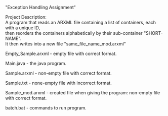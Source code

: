 "Exception Handling Assignment"  

Project Description:  
A program that reads an ARXML file containing a list of containers, each with a unique ID,  
then reorders the containers alphabetically by their sub-container "SHORT-NAME".  
It then writes into a new file "same_file_name_mod.arxml"  

Empty_Sample.arxml - empty file with correct format.  

Main.java - the java program.  

Sample.arxml - non-empty file with correct format.  

Sample.txt - none-empty file with incorrect format.  

Sample_mod.arxml - created file when giving the program: non-empty file with correct format.    
                   
batch.bat -  commands to run program.  
